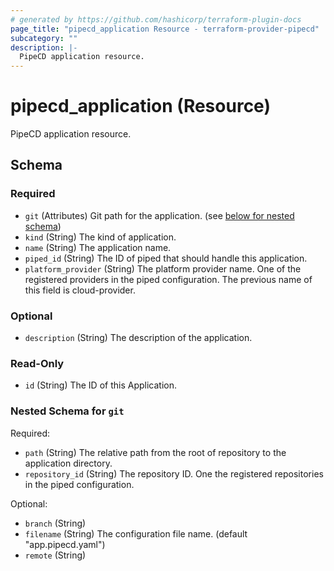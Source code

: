 ```yaml
---
# generated by https://github.com/hashicorp/terraform-plugin-docs
page_title: "pipecd_application Resource - terraform-provider-pipecd"
subcategory: ""
description: |-
  PipeCD application resource.
---
```


# pipecd_application (Resource)

PipeCD application resource.



<!-- schema generated by tfplugindocs -->
## Schema

### Required

- `git` (Attributes) Git path for the application. (see [below for nested schema](#nestedatt--git))
- `kind` (String) The kind of application.
- `name` (String) The application name.
- `piped_id` (String) The ID of piped that should handle this application.
- `platform_provider` (String) The platform provider name. One of the registered providers in the piped configuration. The previous name of this field is cloud-provider.

### Optional

- `description` (String) The description of the application.

### Read-Only

- `id` (String) The ID of this Application.

<a id="nestedatt--git"></a>
### Nested Schema for `git`

Required:

- `path` (String) The relative path from the root of repository to the application directory.
- `repository_id` (String) The repository ID. One the registered repositories in the piped configuration.

Optional:

- `branch` (String)
- `filename` (String) The configuration file name. (default "app.pipecd.yaml")
- `remote` (String)
